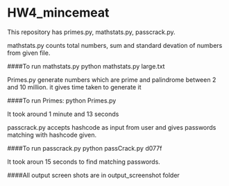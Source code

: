 # HW4_mincemeat

This repository has primes.py, mathstats.py, passcrack.py.

mathstats.py counts  total numbers, sum and standard devation of numbers from given file.

####To run mathstats.py
python mathstats.py large.txt

Primes.py generate numbers which are prime and palindrome between 2 and 10 million. it gives time taken to generate it

####To run Primes:
python Primes.py

It took around 1 minute and 13 seconds

passcrack.py accepts hashcode as input from user and gives passwords matching with hashcode given.

####To run passcrack.py
python passCrack.py d077f

It took aroun 15 seconds to find matching passwords.

####All output screen shots are in output_screenshot folder
